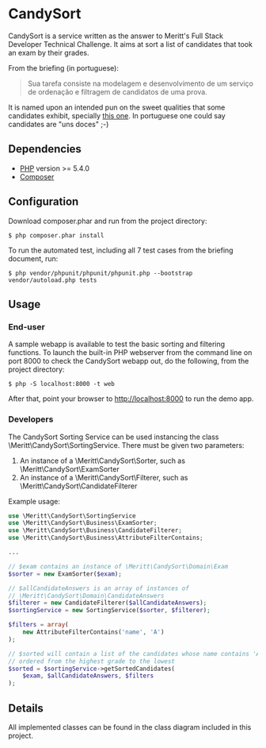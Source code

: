 # CandySort
CandySort is a service written as the answer to Meritt's Full Stack Developer
Technical Challenge. It aims at sort a list of candidates that took an exam by
their grades.

From the briefing (in portuguese):

> Sua tarefa consiste na modelagem e desenvolvimento de um serviço de ordenação
> e filtragem de candidatos de uma prova.

It is named upon an intended pun on the sweet qualities that some candidates
exhibit, specially [this one](http://github.com/tfurtado). In portuguese one
could say candidates are "uns doces" ;-)

## Dependencies
- [PHP](http://php.net/) version >= 5.4.0
- [Composer](http://getcomposer.org/)

## Configuration
Download composer.phar and run from the project directory:

    $ php composer.phar install

To run the automated test, including all 7 test cases from the briefing
document, run:

    $ php vendor/phpunit/phpunit/phpunit.php --bootstrap vendor/autoload.php tests

## Usage

### End-user

A sample webapp is available to test the basic sorting and filtering functions.
To launch the built-in PHP webserver from the command line on port 8000 to check
the CandySort webapp out, do the following, from the project directory:

    $ php -S localhost:8000 -t web

After that, point your browser to [http://localhost:8000](http://localhost:8000)
to run the demo app.

### Developers

The CandySort Sorting Service can be used instancing the class
\Meritt\CandySort\SortingService. There must be given two parameters:

1. An instance of a \Meritt\CandySort\Sorter, such as
   \Meritt\CandySort\ExamSorter
2. An instance of a \Meritt\CandySort\Filterer, such as
   \Meritt\CandySort\CandidateFilterer

Example usage:

```php
use \Meritt\CandySort\SortingService
use \Meritt\CandySort\Business\ExamSorter;
use \Meritt\CandySort\Business\CandidateFilterer;
use \Meritt\CandySort\Business\AttributeFilterContains;

...

// $exam contains an instance of \Meritt\CandySort\Domain\Exam
$sorter = new ExamSorter($exam);

// $allCandidateAnswers is an array of instances of
// \Meritt\CandySort\Domain\CandidateAnswers
$filterer = new CandidateFilterer($allCandidateAnswers);
$sortingService = new SortingService($sorter, $filterer);

$filters = array(
    new AttributeFilterContains('name', 'A')
);

// $sorted will contain a list of the candidates whose name contains 'A'
// ordered from the highest grade to the lowest
$sorted = $sortingService->getSortedCandidates(
    $exam, $allCandidateAnswers, $filters
);
```

## Details

All implemented classes can be found in the class diagram included in this
project.
